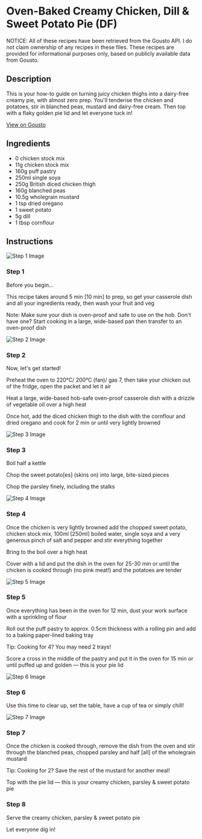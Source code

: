 # Oven-Baked Creamy Chicken, Dill & Sweet Potato Pie (DF)

NOTICE: All of these recipes have been retrieved from the Gousto API. I do not claim ownership of any recipes in these files. These recipes are provided for informational purposes only, based on publicly available data from Gousto.

## Description

This is your how-to guide on turning juicy chicken thighs into a dairy-free creamy pie, with almost zero prep. You'll tenderise the chicken and potatoes, stir in blanched peas, mustard and dairy-free cream. Then top with a flaky golden pie lid and let everyone tuck in!

[View on Gousto](https://www.gousto.co.uk/recipes/cookbook/oven-baked-creamy-chicken-tarragon-sweet-potato-pie-df)

## Ingredients

- 0 chicken stock mix
- 11g chicken stock mix
- 160g puff pastry
- 250ml single soya
- 250g British diced chicken thigh
- 160g blanched peas
- 10.5g wholegrain mustard
- 1 tsp dried oregano
- 1 sweet potato
- 5g dill
- 1 tbsp cornflour

## Instructions

![Step 1 Image](https://production-media.gousto.co.uk/cms/recipe-step-image/Admin10mm-Step-1-1643107516501-x200.jpg)

### Step 1

Before you begin...

This recipe takes around 5 min <span class="text-danger">[10 min]</span> to prep, so get your casserole dish and all your ingredients ready, then wash your fruit and veg

Note: Make sure your dish is oven-proof and safe to use on the hob. Don't have one? Start cooking in a large, wide-based pan then transfer to an oven-proof dish

![Step 2 Image](https://production-media.gousto.co.uk/cms/recipe-step-image/Step-2-1643107543021-x200.jpg)

### Step 2

Now, let's get started!

Preheat the oven to 220°C/ 200°C (fan)/ gas 7, then take your chicken out of the fridge, open the packet and let it air

Heat a large, wide-based hob-safe oven-proof casserole dish with a drizzle of vegetable oil over a high heat

Once hot, add the diced chicken thigh to the dish with the cornflour and dried oregano and cook for 2 min or until very lightly browned

![Step 3 Image](https://production-media.gousto.co.uk/cms/recipe-step-image/Step-3-1643107572197-x200.jpg)

### Step 3

Boil half a kettle

Chop the sweet potato<span class="text-danger">[es]</span> (skins on) into large, bite-sized pieces

Chop the parsley finely, including the stalks

![Step 4 Image](https://production-media.gousto.co.uk/cms/recipe-step-image/Step-4-1643107598297-x200.jpg)

### Step 4

Once the chicken is very lightly browned add the chopped sweet potato, chicken stock mix, 100ml <span class="text-danger">[250ml]</span> boiled water, single soya and a very generous pinch of salt and pepper and stir everything together

Bring to the boil over a high heat

Cover with a lid and put the dish in the oven for 25-30 min or until the chicken is cooked through (no pink meat!) and the potatoes are tender

![Step 5 Image](https://production-media.gousto.co.uk/cms/recipe-step-image/Step-5-1643107634813-x200.jpg)

### Step 5

Once everything has been in the oven for 12 min, dust your work surface with a sprinkling of flour

Roll out the puff pastry to approx. 0.5cm thickness with a rolling pin and add to a baking paper-lined baking tray

Tip: Cooking for 4? You may need 2 trays!

Score a cross in the middle of the pastry and put it in the oven for 15 min or until puffed up and golden — this is your pie lid

![Step 6 Image](https://production-media.gousto.co.uk/cms/recipe-step-image/Step-6-1643107658993-x200.jpg)

### Step 6

Use this time to clear up, set the table, have a cup of tea or simply chill!

![Step 7 Image](https://production-media.gousto.co.uk/cms/recipe-step-image/Step-7-1643107676821-x200.jpg)

### Step 7

Once the chicken is cooked through, remove the dish from the oven and stir through the blanched peas, chopped parsley and half <span class="text-danger">[all] </span>of the wholegrain mustard

Tip: Cooking for 2? Save the rest of the mustard for another meal!

Top with the pie lid — this is your creamy chicken, parsley & sweet potato pie

### Step 8

Serve the creamy chicken, parsley & sweet potato pie

Let everyone dig in!

